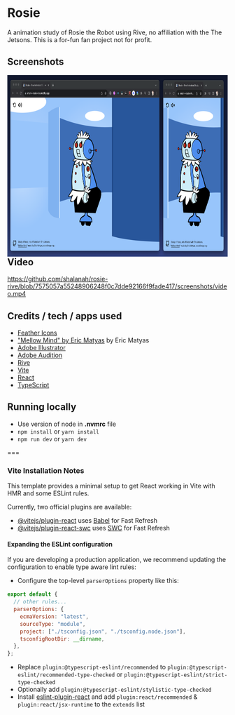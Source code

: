 # Rosie

A animation study of Rosie the Robot using Rive, no affiliation with the The Jetsons. This is a for-fun fan project not for profit.

## Screenshots

<div>
<img style="float: left" src="/screenshots/1.png" height="414" />
</div>

## Video

https://github.com/shalanah/rosie-rive/blob/7575057a55248906248f0c7dde92166f9fade417/screenshots/video.mp4

## Credits / tech / apps used

- [Feather Icons](https://feathericons.com/)
- ["Mellow Mind" by Eric Matyas](https://soundimage.org/jazz-big-band/) by Eric Matyas
- [Adobe Illustrator](https://www.adobe.com/products/illustrator.html)
- [Adobe Audition](https://www.adobe.com/products/audition.html)
- [Rive](https://rive.app/)
- [Vite](https://vitejs.dev/)
- [React](https://reactjs.dev/)
- [TypeScript](https://www.typescriptlang.org/)

## Running locally

- Use version of node in **.nvmrc** file
- `npm install` or `yarn install`
- `npm run dev` or `yarn dev`

===

### Vite Installation Notes

This template provides a minimal setup to get React working in Vite with HMR and some ESLint rules.

Currently, two official plugins are available:

- [@vitejs/plugin-react](https://github.com/vitejs/vite-plugin-react/blob/main/packages/plugin-react/README.md) uses [Babel](https://babeljs.io/) for Fast Refresh
- [@vitejs/plugin-react-swc](https://github.com/vitejs/vite-plugin-react-swc) uses [SWC](https://swc.rs/) for Fast Refresh

#### Expanding the ESLint configuration

If you are developing a production application, we recommend updating the configuration to enable type aware lint rules:

- Configure the top-level `parserOptions` property like this:

```js
export default {
  // other rules...
  parserOptions: {
    ecmaVersion: "latest",
    sourceType: "module",
    project: ["./tsconfig.json", "./tsconfig.node.json"],
    tsconfigRootDir: __dirname,
  },
};
```

- Replace `plugin:@typescript-eslint/recommended` to `plugin:@typescript-eslint/recommended-type-checked` or `plugin:@typescript-eslint/strict-type-checked`
- Optionally add `plugin:@typescript-eslint/stylistic-type-checked`
- Install [eslint-plugin-react](https://github.com/jsx-eslint/eslint-plugin-react) and add `plugin:react/recommended` & `plugin:react/jsx-runtime` to the `extends` list
